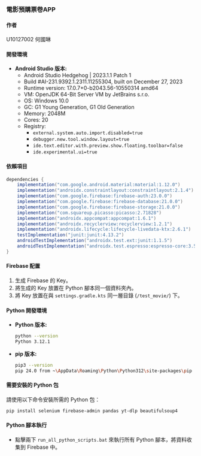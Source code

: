 ### 電影預購票卷APP

#### 作者
U10127002 何國琳

#### 開發環境
- **Android Studio 版本:** 
  - Android Studio Hedgehog | 2023.1.1 Patch 1
  - Build #AI-231.9392.1.2311.11255304, built on December 27, 2023
  - Runtime version: 17.0.7+0-b2043.56-10550314 amd64
  - VM: OpenJDK 64-Bit Server VM by JetBrains s.r.o.
  - OS: Windows 10.0
  - GC: G1 Young Generation, G1 Old Generation
  - Memory: 2048M
  - Cores: 20
  - Registry:
    - `external.system.auto.import.disabled=true`
    - `debugger.new.tool.window.layout=true`
    - `ide.text.editor.with.preview.show.floating.toolbar=false`
    - `ide.experimental.ui=true`

#### 依賴項目
```groovy
dependencies {
    implementation("com.google.android.material:material:1.12.0")
    implementation("androidx.constraintlayout:constraintlayout:2.1.4")
    implementation("com.google.firebase:firebase-auth:23.0.0")
    implementation("com.google.firebase:firebase-database:21.0.0")
    implementation("com.google.firebase:firebase-storage:21.0.0")
    implementation("com.squareup.picasso:picasso:2.71828")
    implementation("androidx.appcompat:appcompat:1.6.1")
    implementation("androidx.recyclerview:recyclerview:1.2.1")
    implementation("androidx.lifecycle:lifecycle-livedata-ktx:2.6.1")
    testImplementation("junit:junit:4.13.2")
    androidTestImplementation("androidx.test.ext:junit:1.1.5")
    androidTestImplementation("androidx.test.espresso:espresso-core:3.5.1")
}
```

#### Firebase 配置
1. 生成 Firebase 的 Key。
2. 將生成的 Key 放置在 Python 腳本同一個資料夾內。
3. 將 Key 放置在與 `settings.gradle.kts` 同一層目錄 (`/test_movie/`) 下。

#### Python 開發環境
- **Python 版本:** 
  ```bash
  python --version
  Python 3.12.1
  ```

- **pip 版本:**
  ```bash
  pip3 --version
  pip 24.0 from ~\AppData\Roaming\Python\Python312\site-packages\pip (python 3.12)
  ```

#### 需要安裝的 Python 包
請使用以下命令安裝所需的 Python 包：
```bash
pip install selenium firebase-admin pandas yt-dlp beautifulsoup4
```

#### Python 腳本執行
- 點擊兩下 `run_all_python_scripts.bat` 來執行所有 Python 腳本，將資料收集到 Firebase 中。
